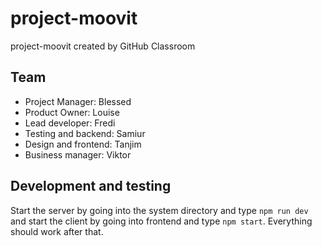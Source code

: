 # project-moovit
project-moovit created by GitHub Classroom
## Team
- Project Manager: Blessed
- Product Owner: Louise
- Lead developer: Fredi
- Testing and backend: Samiur
- Design and frontend: Tanjim
- Business manager: Viktor

## Development and testing
Start the server by going into the system directory and type `npm run dev` and start the client by going into frontend and type `npm start`. Everything should work after that.
